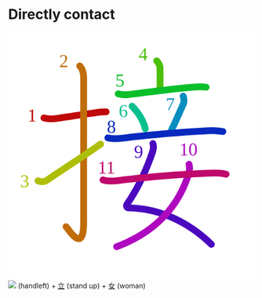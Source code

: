 # Directly contact
![接](../kanji-colorize/63a5.svg)
![](http://www.kanjidamage.com/assets/radsmall/hand-aafaca9c6c732e8c5cbc36a76c32a05e6a94bf3bd18976c360e42bf73dc0c1cd.jpg) (handleft) +  [立](立.md) (stand up) + [女](女.md) (woman) 
